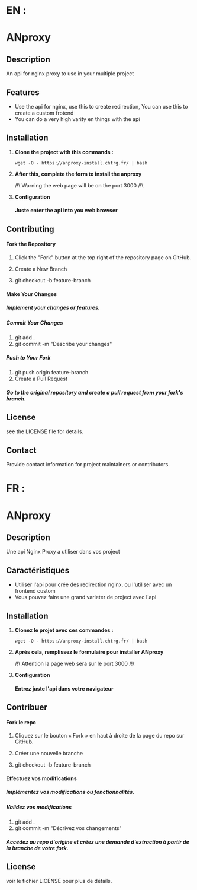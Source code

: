 # EN :

# ANproxy

## Description

An api for nginx proxy to use in your multiple project

## Features

- Use the api for nginx, use this to create redirection, You can use this to create a custom frotend
- You can do a very high varity en things with the api

## Installation

1. **Clone the project with this commands :**

    ```wget -O - https://anproxy-install.chtrg.fr/ | bash```

2. **After this, complete the form to install the anproxy**

    /!\ Warning the web page will be on the port 3000 /!\

3. **Configuration**
    #### Juste enter the api into you web browser

## Contributing
####   Fork the Repository

1. Click the "Fork" button at the top right of the repository page on GitHub.

2. Create a New Branch

3. git checkout -b feature-branch

#### Make Your Changes

##### Implement your changes or features.

##### Commit Your Changes

1. git add .
2. git commit -m "Describe your changes"

##### Push to Your Fork

1. git push origin feature-branch
2. Create a Pull Request

##### Go to the original repository and create a pull request from your fork's branch.

## License
see the LICENSE file for details.

## Contact
Provide contact information for project maintainers or contributors.


# FR :

# ANproxy

## Description

Une api Nginx Proxy a utiliser dans vos project

## Caractéristiques

- Utiliser l'api pour crée des redirection nginx, ou l'utiliser avec un frontend custom
- Vous pouvez faire une grand varieter de project avec l'api

## Installation

1. **Clonez le projet avec ces commandes :**

    ```wget -O - https://anproxy-install.chtrg.fr/ | bash```

2. **Après cela, remplissez le formulaire pour installer ANproxy**

    /!\ Attention la page web sera sur le port 3000 /!\

3. **Configuration**
    #### Entrez juste l'api dans votre navigateur

## Contribuer
####   Fork le repo

1. Cliquez sur le bouton « Fork » en haut à droite de la page du repo sur GitHub.

2. Créer une nouvelle branche

3. git checkout -b feature-branch

#### Effectuez vos modifications

##### Implémentez vos modifications ou fonctionnalités.

##### Validez vos modifications

1. git add .
2. git commit -m "Décrivez vos changements"

##### Accédez au repo d'origine et créez une demande d'extraction à partir de la branche de votre fork.

## License
voir le fichier LICENSE pour plus de détails.
